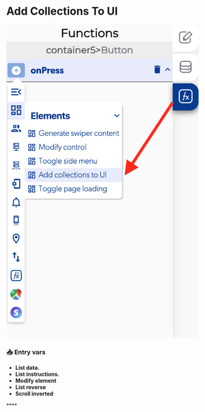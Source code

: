 # Add Collections To UI

![](../../../.gitbook/assets/captura-de-pantalla-2020-02-10-a-la-s-10.26.28.png)



### 📥 Entry vars <a id="entry-vars"></a>

* **List data.** 
* **List instructions.** 
* **Modify element**
* **List reverse**
* **Scroll inverted**

\*\*\*\*

